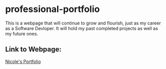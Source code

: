 # professional-portfolio

This is a webpage that will continue to grow and flourish, just as my career as a Software Devloper. It will hold my past completed projects as well as my future ones. 

## Link to Webpage:
<a href="https://nrose19.github.io/professional-portfolio/">Nicole's Portfolio</a>
